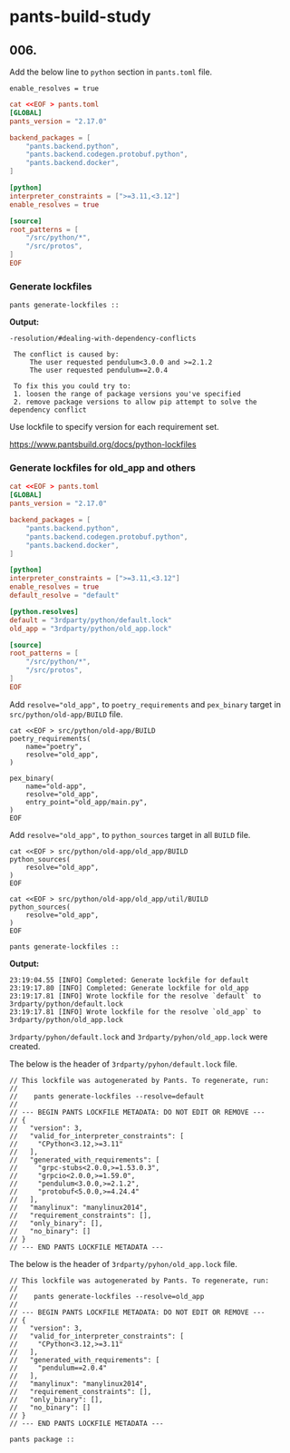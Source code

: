 # pants-build-study

## 006. 

Add the below line to `python` section in `pants.toml` file.

```
enable_resolves = true
```

```toml
cat <<EOF > pants.toml
[GLOBAL]
pants_version = "2.17.0"

backend_packages = [
    "pants.backend.python",
    "pants.backend.codegen.protobuf.python",
    "pants.backend.docker",
]

[python]
interpreter_constraints = [">=3.11,<3.12"]
enable_resolves = true

[source]
root_patterns = [
    "/src/python/*",
    "/src/protos",
]
EOF
```

### Generate lockfiles

```shell
pants generate-lockfiles ::
```

**Output:**

```
-resolution/#dealing-with-dependency-conflicts
 
 The conflict is caused by:
     The user requested pendulum<3.0.0 and >=2.1.2
     The user requested pendulum==2.0.4
 
 To fix this you could try to:
 1. loosen the range of package versions you've specified
 2. remove package versions to allow pip attempt to solve the dependency conflict
```



Use lockfile to specify version for each requirement set.

https://www.pantsbuild.org/docs/python-lockfiles

### Generate lockfiles for old_app and others

```toml
cat <<EOF > pants.toml
[GLOBAL]
pants_version = "2.17.0"

backend_packages = [
    "pants.backend.python",
    "pants.backend.codegen.protobuf.python",
    "pants.backend.docker",
]

[python]
interpreter_constraints = [">=3.11,<3.12"]
enable_resolves = true
default_resolve = "default"

[python.resolves]
default = "3rdparty/python/default.lock"
old_app = "3rdparty/python/old_app.lock"

[source]
root_patterns = [
    "/src/python/*",
    "/src/protos",
]
EOF
```


Add `resolve="old_app",` to `poetry_requirements` and `pex_binary` target in `src/python/old-app/BUILD` file.


```shell
cat <<EOF > src/python/old-app/BUILD
poetry_requirements(
    name="poetry",
    resolve="old_app",
)

pex_binary(
    name="old-app",
    resolve="old_app",
    entry_point="old_app/main.py",
)
EOF
```


Add `resolve="old_app",` to `python_sources` target in all `BUILD` file.

```shell
cat <<EOF > src/python/old-app/old_app/BUILD
python_sources(
    resolve="old_app",
)
EOF
```

```shell
cat <<EOF > src/python/old-app/old_app/util/BUILD
python_sources(
    resolve="old_app",
)
EOF
```

```shell
pants generate-lockfiles ::
```

**Output:**
```
23:19:04.55 [INFO] Completed: Generate lockfile for default
23:19:17.80 [INFO] Completed: Generate lockfile for old_app
23:19:17.81 [INFO] Wrote lockfile for the resolve `default` to 3rdparty/python/default.lock
23:19:17.81 [INFO] Wrote lockfile for the resolve `old_app` to 3rdparty/python/old_app.lock
```

`3rdparty/pyhon/default.lock` and `3rdparty/pyhon/old_app.lock` were created.

The below is the header of `3rdparty/pyhon/default.lock` file.

```t
// This lockfile was autogenerated by Pants. To regenerate, run:
//
//    pants generate-lockfiles --resolve=default
//
// --- BEGIN PANTS LOCKFILE METADATA: DO NOT EDIT OR REMOVE ---
// {
//   "version": 3,
//   "valid_for_interpreter_constraints": [
//     "CPython<3.12,>=3.11"
//   ],
//   "generated_with_requirements": [
//     "grpc-stubs<2.0.0,>=1.53.0.3",
//     "grpcio<2.0.0,>=1.59.0",
//     "pendulum<3.0.0,>=2.1.2",
//     "protobuf<5.0.0,>=4.24.4"
//   ],
//   "manylinux": "manylinux2014",
//   "requirement_constraints": [],
//   "only_binary": [],
//   "no_binary": []
// }
// --- END PANTS LOCKFILE METADATA ---
```

The below is the header of `3rdparty/pyhon/old_app.lock` file.


```t
// This lockfile was autogenerated by Pants. To regenerate, run:
//
//    pants generate-lockfiles --resolve=old_app
//
// --- BEGIN PANTS LOCKFILE METADATA: DO NOT EDIT OR REMOVE ---
// {
//   "version": 3,
//   "valid_for_interpreter_constraints": [
//     "CPython<3.12,>=3.11"
//   ],
//   "generated_with_requirements": [
//     "pendulum==2.0.4"
//   ],
//   "manylinux": "manylinux2014",
//   "requirement_constraints": [],
//   "only_binary": [],
//   "no_binary": []
// }
// --- END PANTS LOCKFILE METADATA ---
```

```
pants package ::
```
